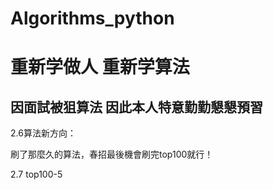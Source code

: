 # Algorithms_python
# 重新学做人 重新学算法
## 因面試被狙算法 因此本人特意勤勤懇懇預習



2.6算法新方向：

刷了那麼久的算法，春招最後機會刷完top100就行！





2.7 top100-5 

